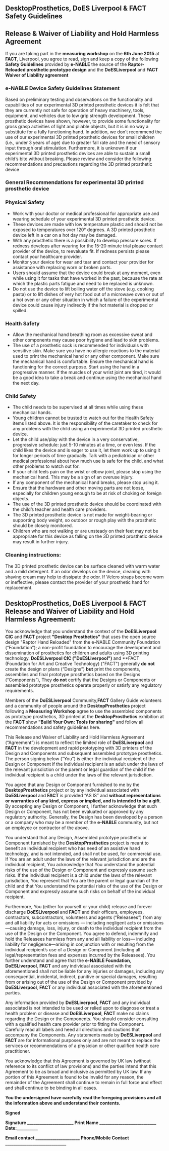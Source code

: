 ## DesktopProsthetics, DoES Liverpool & FACT Safety Guidelines 
## Release & Waiver of Liability and Hold Harmless Agreement

If you are taking part in the **measuring workshop** on the **6th June 2015** at **FACT**, Liverpool, you agree to read, sign and keep a copy of the following **Safety Guidelines** provided by **e-NABLE** the source of the **Raptor-Reloaded prosthetic prototype design** and the **DoESLiverpool** and **FACT Waiver of Liability agreement** 

### e-NABLE Device Safety Guidelines Statement

Based on preliminary testing and observations on the functionality and capabilities of our experimental 3D printed prosthetic devices it is felt that they are currently not safe for operation of heavy machinery, tools, equipment, and vehicles due to low grip strength development. These prosthetic devices have shown, however, to provide some functionality for gross grasp activities of light and pliable objects, but it is in no way a substitute for a fully functioning hand. In addition, we don’t recommend the use of our experimental 3D printed prosthetic devices for small children (i.e., under 3 years of age) due to greater fall rate and the need of sensory input through oral stimulation. Furthermore, it is unknown if our experimental 3D printed prosthetic devices are able to sustain a small child’s bite without breaking. Please review and consider the following recommendations and precautions regarding the 3D printed prosthetic device

### General Recommendations for experimental 3D printed prosthetic device

### Physical Safety

 * Work with your doctor or medical professional for appropriate use and wearing schedule of your experimental 3D printed prosthetic device.
 * These devices are made with low temperature plastic and should not be exposed to temperatures over 120° degrees.  A 3D printed prosthetic device left in a car on a hot day may be damaged.
 * With any prosthetic there is a possibility to develop pressure sores. If redness develops after wearing for the 15-20 minute trial please contact provider of the device, to reevaluate fit. If redness persists please contact your healthcare provider.
 * Monitor your device for wear and tear and contact your provider for assistance with replacing worn or broken parts.
 * Users should assume that the device could break at any moment, even while using it for tasks that have worked in the past, because the rate at which the plastic parts fatigue and need to be replaced is unknown.
 * Do not use the device to lift boiling water off the stove (e.g. cooking pasta) or to lift dishes of very hot food out of a microwave oven or out of a hot oven or any other situation in which a failure of the experimental device could cause injury indirectly if the hot material is dropped or spilled.

### Health Safety

 * Allow the mechanical hand breathing room as excessive sweat and other components may cause poor hygiene and lead to skin problems.
 * The use of a prosthetic sock is recommended for individuals with sensitive skin.
    Make sure you have no allergic reactions to the material used to print the mechanical hand or any other component.
    Make sure the mechanical hand is comfortable.
    Ensure the mechanical hand is functioning for the correct purpose.
    Start using the hand in a progressive manner. If the muscles of your wrist joint are tired, it would be a good idea to take a break and continue using the mechanical hand the next day.

### Child Safety

 * The child needs to be supervised at all times while using these mechanical hands.
 * Young children cannot be trusted to watch out for the Health Safety items listed above.  It is the responsibility of the caretaker to check for any problems with the child using an experimental 3D printed prosthetic device.
 * Let the child use/play with the device in a very conservative, progressive schedule:  just 5-10 minutes at a time, or even less.  If the child likes the device and is eager to use it, let them work up to using it for longer periods of time gradually.  Talk with a pediatrician or other medical professional about how much use is safe for the child, and what other problems to watch out for.
 * If your child feels pain on the wrist or elbow joint, please stop using the mechanical hand. This may be a sign of an overuse injury.
 * If any component of the mechanical hand breaks, please stop using it.
 * Ensure that the hardware and other moving parts are not loose, especially for children young enough to be at risk of choking on foreign objects.
 * The use of the 3D printed prosthetic device should be coordinated with the child’s teacher and health care providers.
 * The 3D printed prosthetic device is not made for weight-bearing or supporting body weight, so outdoor or rough play with the prosthetic should be closely monitored.
 * Children who are not walking or are unsteady on their feet may not be appropriate for this device as falling on the 3D printed prosthetic device may result in further injury.

### Cleaning instructions:

The 3D printed prosthetic device can be surface cleaned with warm water and a mild detergent.  If an odor develops on the device, cleaning with shaving cream may help to dissipate the odor.  If Velcro straps become worn or ineffective, please contact the provider of your prosthetic hand for replacement.

## DesktopProsthetics, DoES Liverpool & FACT Release and Waiver of Liability and Hold Harmless Agreement:

You acknowledge that you understand the context of the **DoESLiverpool CIC** and **FACT** project **"Desktop Prosthetics"** that uses the open source design "Raptor Hand Reloaded" from the e-NABLE Community Foundation (“Foundation”); a non-profit foundation to encourage the development and dissemination of prosthetics for children and adults using 3D printing technology. 
**DoESLiverpool CIC ("DoESLiverpool")** and **FACT (Foundation for Art and Creative Technology) ("FACT") generally **do not** create the design or plans (“Designs”) **but**  print the components, assemblies and final prototype prosthetics based on the Designs (“Components”), They **do not** certify that the Designs or Components or assembled prototype prosthetics operate properly or satisfy any regulatory requirements.

Members of the **DoESLiverpool** Community,**FACT** Gallery Guide volunteers and a community of people around the **DesktopProsthetics** project following a **Measuring Workshop** agree to use the assembled components as prototype prosthetics, 3D printed at the **DesktopProsthetics** exhibition at the **FACT** show **"Build Your Own: Tools for sharing"** and follow all recommendations and safety guidelines here. 

This Release and Waiver of Liability and Hold Harmless Agreement (“Agreement”) is meant to reflect the limited role of **DoESLiverpool** and **FACT** in the development and rapid prototyping with 3D printers of the Design and Components and subsequent assembled prototype prosthetics. The person signing below (“You”) is either the individual recipient of the Design or Component if the individual recipient is an adult under the laws of the relevant jurisdiction or the parent or legal guardian of the child if the individual recipient is a child under the laws of the relevant jurisdiction.

You agree that any Design or Component furnished to me by the **DesktopProsthetics** project or by any individual associated with **DoESLiverpool** and **FACT** is provided “AS IS” and **without representations or warranties of any kind, express or implied, and is intended to be a gift**.  By accepting any Design or Component, I further acknowledge that such Design or Component, has not been evaluated or approved by any regulatory authority.  Generally, the Design has been developed by a person or a company who may be a member of the **e-NABLE** community, but not an employee or contractor of the above. 

You understand that any Design, Assembled prototype prosthetic or Component furnished by the **DesktopProsthetics** project is meant to benefit an individual recipient who has need of an assistive hand technology, and is not intended, and shall not be used, for commercial use.  If You are an adult under the laws of the relevant jurisdiction and are the individual recipient, You acknowledge that You understand the potential risks of the use of the Design or Component and expressly assume such risks. 
If the individual recipient is a child under the laws of the relevant jurisdiction, You represent that You are the parent or legal guardian of the child and that You understand the potential risks of the use of the Design or Component and expressly assume such risks on behalf of the individual recipient.

Furthermore, You (either for yourself or your child)  release and forever discharge **DoESLiverpool** and **FACT** and their  officers, employees, contractors, subcontractors, volunteers and agents (“Releasees”) from any and all liability for acts or omissions — including negligent acts or omissions—causing damage, loss, injury, or death to the individual recipient from the use of the Design or the Component. You agree to defend, indemnify and hold the Releasees harmless from any and all liability or loss— including liability for negligence—arising in conjunction with or resulting from the individual recipient’s use of a Design or Component (including all legal/representation fees and expenses incurred by the Releasees).
You further understand and agree that the **e-NABLE Foundation**, **DoESLiverpool**, **FACT** and any individual associated with the aforementioned shall not be liable for any injuries or damages, including any consequential, incidental, indirect, punitive or special damages, resulting from or arising out of the use of the Design or Component provided by **DoESLiverpool**, **FACT** or any individual associated with the aforementioned parties.

Any information provided by **DoESLiverpool**, **FACT** and any individual associated is not intended to be used or relied upon to diagnose or treat a health problem or disease and **DoESLiverpool**, **FACT** make no claims regarding the Design or the Components.  You should consider consulting with a qualified health care provider prior to fitting the Component.  Carefully read all labels and heed all directions and cautions that accompany the Components.  Any statements made by **DoESLiverpool** and **FACT** are for informational purposes only and are not meant to replace the services or recommendations of a physician or other qualified health care practitioner.

You acknowledge that this Agreement is governed by UK law (without reference to its conflict of law provisions) and the parties intend that this Agreement to be as broad and inclusive as permitted by UK law. If any portion of this Agreement is found to be invalid for any reason, the remainder of the Agreement shall continue to remain in full force and effect and shall continue to be binding in all cases.

**You the undersigned have carefully read the foregoing provisions and all the information above and understand their contents.**

**Signed**


**Signature  ______________________  Print Name  ___________________________ Date:__________**

**Email contact _____________________ Phone/Mobile Contact _____________________________**
